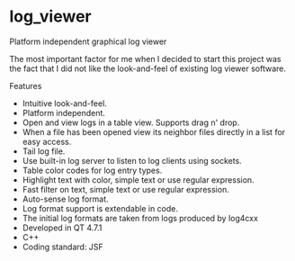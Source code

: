 log_viewer
==========

Platform independent graphical log viewer

The most important factor for me when I decided to start this project was the fact that I did not like the look-and-feel of existing log viewer software.

Features
* Intuitive look-and-feel.
* Platform independent.
* Open and view logs in a table view. Supports drag n' drop.
* When a file has been opened view its neighbor files directly in a list for easy access.
* Tail log file.
* Use built-in log server to listen to log clients using sockets.
* Table color codes for log entry types.
* Highlight text with color, simple text or use regular expression.
* Fast filter on text, simple text or use regular expression.
* Auto-sense log format.
* Log format support is extendable in code.
* The initial log formats are taken from logs produced by log4cxx
* Developed in QT 4.7.1
* C++
* Coding standard: JSF
